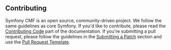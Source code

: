 Contributing
------------

Symfony CMF is an open source, community-driven project. We follow the same
guidelines as core Symfony. If you'd like to contribute, please read the
[Contributing Code][1] part of the documentation. If you're submitting a pull
request, please follow the guidelines in the [Submitting a Patch][2] section
and use the [Pull Request Template][3].

[1]: http://symfony.com/doc/current/contributing/code/index.html
[2]: http://symfony.com/doc/current/contributing/code/patches.html#check-list
[3]: http://symfony.com/doc/current/contributing/code/patches.html#make-a-pull-request
